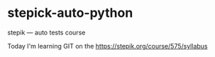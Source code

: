 # stepick-auto-python
stepik — auto tests course

Today I'm learning GIT on the https://stepik.org/course/575/syllabus